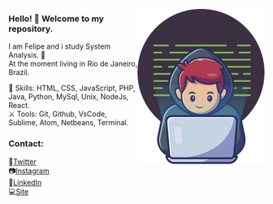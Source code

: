 <img align="right" width="250" heigth="250" src="https://github.com/felipebaloneker/felipebaloneker/blob/main/img.png" ></img>
### Hello! :vulcan_salute: Welcome to my repository.
I am Felipe and i study System Analysis. :monocle_face:<br/>
At the moment living in Rio de Janeiro, Brazil.<br/>

:mage: Skills: HTML, CSS, JavaScript, PHP, Java, Python, MySql, Unix, NodeJs, React.<br/>
:crossed_swords: Tools: Git, Github, VsCode, Sublime, Atom, Netbeans, Terminal.<br/>
 
### Contact:<br/>
:baby_chick:[Twitter](https://twitter.com/felipebaloneke2)<br/>
:camera:[Instagram](https://www.instagram.com/felipebaloneker/)<br/>
:briefcase:[LinkedIn](https://www.linkedin.com/in/felipe-baloneker-1016b3108/)<br/>
:computer:[Site](https://felipebaloneker.github.io/Site_Pessoal/)
